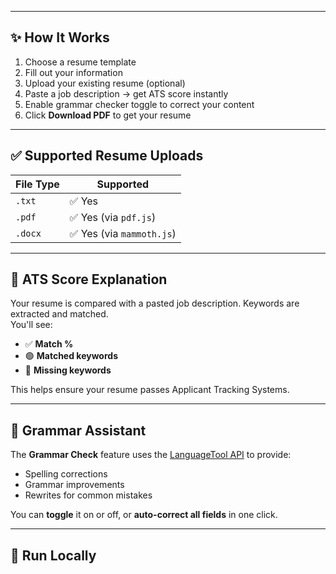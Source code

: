 
---

## ✨ How It Works

1. Choose a resume template
2. Fill out your information
3. Upload your existing resume (optional)
4. Paste a job description → get ATS score instantly
5. Enable grammar checker toggle to correct your content
6. Click **Download PDF** to get your resume

---

## ✅ Supported Resume Uploads

| File Type | Supported |
|-----------|-----------|
| `.txt`    | ✅ Yes     |
| `.pdf`    | ✅ Yes (via `pdf.js`) |
| `.docx`   | ✅ Yes (via `mammoth.js`) |

---

## 🧠 ATS Score Explanation

Your resume is compared with a pasted job description. Keywords are extracted and matched.  
You'll see:

- ✅ **Match %**
- 🟢 **Matched keywords**
- 🔴 **Missing keywords**

This helps ensure your resume passes Applicant Tracking Systems.

---

## 📝 Grammar Assistant

The **Grammar Check** feature uses the [LanguageTool API](https://languagetool.org) to provide:

- Spelling corrections
- Grammar improvements
- Rewrites for common mistakes

You can **toggle** it on or off, or **auto-correct all fields** in one click.

---

## 🧪 Run Locally

